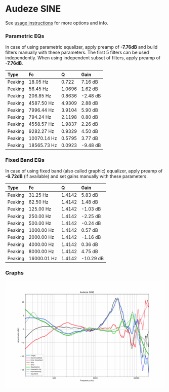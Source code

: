 # Audeze SINE
See [usage instructions](https://github.com/jaakkopasanen/AutoEq#usage) for more options and info.

### Parametric EQs
In case of using parametric equalizer, apply preamp of **-7.76dB** and build filters manually
with these parameters. The first 5 filters can be used independently.
When using independent subset of filters, apply preamp of **-7.76dB**.

| Type    | Fc          |      Q | Gain     |
|:--------|:------------|:-------|:---------|
| Peaking | 18.05 Hz    | 0.722  | 7.16 dB  |
| Peaking | 56.45 Hz    | 1.0696 | 1.62 dB  |
| Peaking | 206.85 Hz   | 0.8636 | -2.48 dB |
| Peaking | 4587.50 Hz  | 4.9309 | 2.88 dB  |
| Peaking | 7996.44 Hz  | 3.9104 | 5.90 dB  |
| Peaking | 794.24 Hz   | 2.1198 | 0.80 dB  |
| Peaking | 4558.57 Hz  | 1.9837 | 2.26 dB  |
| Peaking | 9282.27 Hz  | 0.9329 | 4.50 dB  |
| Peaking | 10070.14 Hz | 0.5795 | 3.77 dB  |
| Peaking | 18565.73 Hz | 0.0923 | -9.48 dB |

### Fixed Band EQs
In case of using fixed band (also called graphic) equalizer, apply preamp of **-6.72dB**
(if available) and set gains manually with these parameters.

| Type    | Fc          |      Q | Gain      |
|:--------|:------------|:-------|:----------|
| Peaking | 31.25 Hz    | 1.4142 | 5.83 dB   |
| Peaking | 62.50 Hz    | 1.4142 | 1.48 dB   |
| Peaking | 125.00 Hz   | 1.4142 | -1.03 dB  |
| Peaking | 250.00 Hz   | 1.4142 | -2.25 dB  |
| Peaking | 500.00 Hz   | 1.4142 | -0.24 dB  |
| Peaking | 1000.00 Hz  | 1.4142 | 0.57 dB   |
| Peaking | 2000.00 Hz  | 1.4142 | -1.16 dB  |
| Peaking | 4000.00 Hz  | 1.4142 | 0.36 dB   |
| Peaking | 8000.00 Hz  | 1.4142 | 4.75 dB   |
| Peaking | 16000.01 Hz | 1.4142 | -10.29 dB |

### Graphs
![](./Audeze%20SINE.png)